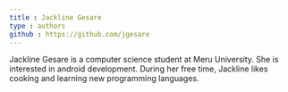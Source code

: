 ```yaml
---
title : Jackline Gesare
type : authors
github : https://github.com/jgesare
---
```

Jackline Gesare is a computer science student at Meru University. She is interested in android development. During her free time, Jackline likes cooking and learning new programming languages.

